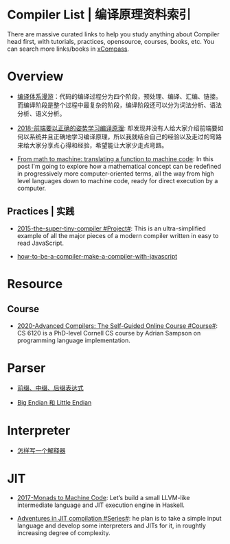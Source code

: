 # Compiler List | 编译原理资料索引

There are massive curated links to help you study anything about Compiler head first, with tutorials, practices, opensource, courses, books, etc. You can search more links/books in [xCompass](https://https:wx-chevalier.github.io/home/#/search?query=React).

# Overview

- [编译体系漫游](http://www.tuicool.com/articles/uI7Bria)：代码的编译过程分为四个阶段，预处理、编译、汇编、链接。而编译阶段是整个过程中最复杂的阶段，编译阶段还可以分为词法分析、语法分析、语义分析。

- [2018-前端要以正确的姿势学习编译原理](https://zhuanlan.zhihu.com/p/36301857): 却发现并没有人给大家介绍前端要如何以系统并且正确地学习编译原理，所以我就结合自己的经验以及走过的弯路来给大家分享点心得和经验，希望能让大家少走点弯路。

- [From math to machine: translating a function to machine code](http://6me.us/7BlocZ): In this post I'm going to explore how a mathematical concept can be redefined in progressively more computer-oriented terms, all the way from high level languages down to machine code, ready for direct execution by a computer.

## Practices | 实践

- [2015-the-super-tiny-compiler #Project#](https://github.com/jamiebuilds/the-super-tiny-compiler): This is an ultra-simplified example of all the major pieces of a modern compiler written in easy to read JavaScript.

- [how-to-be-a-compiler-make-a-compiler-with-javascript](https://medium.com/@kosamari/how-to-be-a-compiler-make-a-compiler-with-javascript-4a8a13d473b4#.dday0a975)

# Resource

## Course

- [2020-Advanced Compilers: The Self-Guided Online Course #Course#](https://www.cs.cornell.edu/courses/cs6120/2020fa/self-guided/): CS 6120 is a PhD-level Cornell CS course by Adrian Sampson on programming language implementation.

# Parser

- [前缀、中缀、后缀表达式](http://blog.csdn.net/antineutrino/article/details/6763722)

- [Big Endian 和 Little Endian](http://blog.csdn.net/sunshine1314/article/details/2309655)

# Interpreter

- [怎样写一个解释器](http://www.jianshu.com/p/509505d3bd50)

# JIT

- [2017-Monads to Machine Code](http://www.stephendiehl.com/posts/monads_machine_code.html): Let’s build a small LLVM-like intermediate language and JIT execution engine in Haskell.

- [Adventures in JIT compilation #Series#](https://parg.co/bs2): he plan is to take a simple input language and develop some interpreters and JITs for it, in roughtly increasing degree of complexity.
